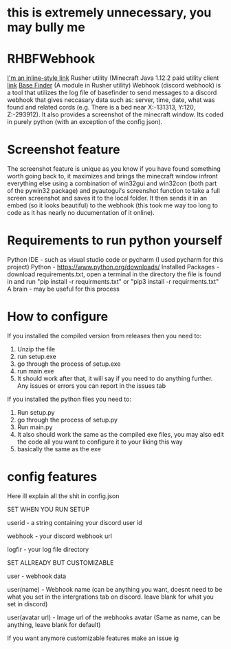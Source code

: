 # this is extremely unnecessary, you may bully me

# RHBFWebhook
[I'm an inline-style link](https://www.google.com) Rusher utility (Minecraft Java 1.12.2 paid utility client [link](https://rusherhack.org/) [Base Finder](https://rusherhack.org/features/basefinder.html) (A module in Rusher utility) Webhook (discord webhook) is a tool that utilizes the log file of basefinder to send messages to a discord webhook that 
gives neccasary data such as: server, time, date, what was found and related cords (e.g. There is a bed near X:-131313, Y:120, Z:-293912).
It also provides a screenshot of the minecraft window. Its coded in purely python (with an exception of the config json).

# Screenshot feature
The screenshot feature is unique as you know if you have found something worth going back to, it maximizes and brings the minecraft window infront everything else using a combination of win32gui and win32con (both part of the pywin32 package) and pyautogui's screenshot function to take a full screen screenshot and saves it to the local folder. It then sends it in an embed (so it looks beautiful) to the webhook (this took me way too long to code as it has nearly no ducumentation of it online).

# Requirements to run python yourself
Python IDE - such as visual studio code or pycharm (I used pycharm for this project)
Python - https://www.python.org/downloads/
Installed Packages - download requirements.txt, open a terminal in the directory the file is found in and run "pip install -r requirments.txt" or "pip3 install -r requirments.txt"
A brain - may be useful for this process

# How to configure
If you installed the compiled version from releases then you need to:
1. Unzip the file
2. run setup.exe
3. go through the process of setup.exe
4. run main.exe
5. It should work after that, it will say if you need to do anything further. Any issues or errors you can report in the issues tab

If you installed the python files you need to:
1. Run setup.py
2. go through the process of setup.py
3. Run main.py
4. It also should work the same as the compiled exe files, you may also edit the code all you want to configure it to your liking this way
5. basically the same as the exe

# config features
Here ill explain all the shit in config.json

SET WHEN YOU RUN SETUP

userid - a string containing your discord user id

webhook - your discord webhook url

logfir - your log file directory

SET ALLREADY BUT CUSTOMIZABLE

user - webhook data 

user(name) - Webhook name (can be anything you want, doesnt need to be what you set in the intergrations tab on discord. leave blank for what you set in discord)

user(avatar url) - Image url of the webhooks avatar (Same as name, can be anything, leave blank for default)

If you want anymore customizable features make an issue ig
